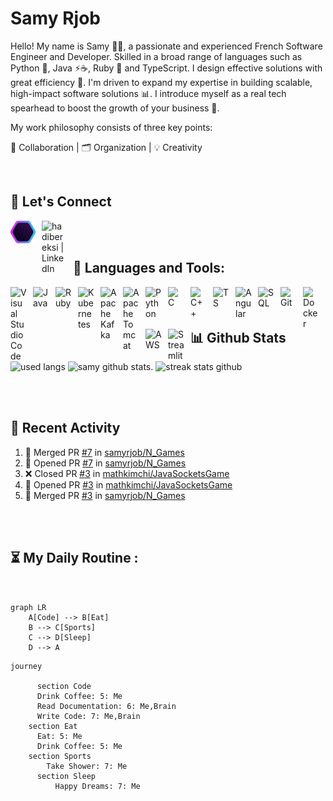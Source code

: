 

<!--
**samyrjob/samyrjob** is a ✨ _special_ ✨ repository because its `README.md` (this file) appears on your GitHub profile.

-->
# Samy Rjob

Hello! My name is Samy 👨‍💻, a passionate and experienced French Software Engineer and Developer. Skilled in a broad range of languages such as Python 🐍, Java ⚡️☕️, Ruby 💎 and TypeScript. I design effective solutions with great efficiency 🚀. I'm driven to expand my expertise in building scalable, high-impact software solutions 📊. I introduce myself as a real tech spearhead to boost the growth of your business 💼. 

My work philosophy consists of three key points:

🤝 Collaboration | 🗂️ Organization | 💡 Creativity

<br>

## 🤝 Let's Connect

  [<img align="left" alt="Linkstack" width="40px" src="https://raw.githubusercontent.com/LinkStackOrg/branding/main/logo/svg/logo_animated.svg" style="padding-right:10px;" />](https://linksta.cc/@SamyRJOB)
  [<img align="left" alt="hadibereksi | LinkedIn" width="40px" src="https://upload.wikimedia.org/wikipedia/commons/thumb/8/81/LinkedIn_icon.svg/2048px-LinkedIn_icon.svg.png" style="padding-right:10px;"/>](https://www.linkedin.com/in/samy-rjob-800315176/)

<br>
</br>

## 🔨 Languages and Tools:
  <img align="left" alt="Visual Studio Code" width="26px" src="https://cdn.jsdelivr.net/gh/devicons/devicon/icons/vscode/vscode-original.svg" style="padding-right:10px;" />
  <img align="left" alt="Java" width="26px" src="https://cdn.jsdelivr.net/gh/devicons/devicon/icons/java/java-original-wordmark.svg" style="padding-right:10px;" />
  <img align="left" alt="Ruby" width="26px" src="https://cdn.jsdelivr.net/gh/devicons/devicon/icons/ruby/ruby-original-wordmark.svg" style="padding-right:10px;" />
  <img align="left" alt="Kubernetes" width="26px" src="https://cdn.jsdelivr.net/gh/devicons/devicon/icons/kubernetes/kubernetes-plain-wordmark.svg" style="padding-right:10px;" />
  <img align="left" alt="Apache Kafka" width="26px" src="https://cdn.jsdelivr.net/gh/devicons/devicon/icons/apachekafka/apachekafka-original-wordmark.svg" style="padding-right:10px;" />
  <img align="left" alt="Apache Tomcat" width="26px" src="https://cdn.jsdelivr.net/gh/devicons/devicon/icons/tomcat/tomcat-original-wordmark.svg" style="padding-right:10px;" />
  <img align="left" alt="Python" width="26px" src="https://img.icons8.com/color/48/000000/python--v1.png" style="padding-right:10px;" />
  <img align="left" alt="C" width="26px" src="https://cdn.jsdelivr.net/gh/devicons/devicon/icons/c/c-original.svg" style="padding-right:10px;" />
  <img align="left" alt="C++" width="26px" src="https://cdn.jsdelivr.net/gh/devicons/devicon/icons/cplusplus/cplusplus-original.svg" style="padding-right:10px;" />
  <img align="left" alt="TS" width="26px" src="https://img.icons8.com/color/48/000000/typescript.png" style="padding-right:10px;" />
  <img align="left" alt="Angular" width="26px" src="https://cdn.jsdelivr.net/gh/devicons/devicon/icons/angularjs/angularjs-original.svg" style="padding-right:10px;" />
  <img align="left" alt="SQL" width="26px" src="https://cdn.jsdelivr.net/gh/devicons/devicon/icons/mysql/mysql-original.svg" style="padding-right:10px;" />
  <img align="left" alt="Git" width="26px" src="https://cdn.jsdelivr.net/gh/devicons/devicon/icons/git/git-original.svg" style="padding-right:10px;" />
  <img align="left" alt="Docker" width="26px" src="https://cdn.jsdelivr.net/gh/devicons/devicon/icons/docker/docker-original-wordmark.svg" style="padding-right:10px;" />
  <img align="left" alt="AWS" width="26px" src="https://cdn.jsdelivr.net/gh/devicons/devicon@latest/icons/amazonwebservices/amazonwebservices-original-wordmark.svg" style="padding-right:10px;" />
    <img align="left" alt="Streamlit" width="26px" src="https://streamlit.io/images/brand/streamlit-mark-color.svg" style="padding-right:10px;" />

<br />
<br />

## 📊 Github Stats
![used langs](https://github-readme-stats.vercel.app/api/top-langs/?username=samyrjob&langs_count=8&theme=radical&size_weight=0.5&count_weight=0.5)
![samy github stats](https://github-readme-stats.vercel.app/api?username=samyrjob&hide_title=true&include_all_commits=false&line_height=24&theme=radical&hide_title=false).
![streak stats github](https://github-readme-streak-stats.herokuapp.com/?user=samyrjob&hide_title=true&theme=radical)

<br>
</br>

## 📌 Recent Activity 

<!--START_SECTION:activity-->
1. 🎉 Merged PR [#7](https://github.com/samyrjob/N_Games/pull/7) in [samyrjob/N_Games](https://github.com/samyrjob/N_Games)
2. 💪 Opened PR [#7](https://github.com/samyrjob/N_Games/pull/7) in [samyrjob/N_Games](https://github.com/samyrjob/N_Games)
3. ❌ Closed PR [#3](https://github.com/mathkimchi/JavaSocketsGame/pull/3) in [mathkimchi/JavaSocketsGame](https://github.com/mathkimchi/JavaSocketsGame)
4. 💪 Opened PR [#3](https://github.com/mathkimchi/JavaSocketsGame/pull/3) in [mathkimchi/JavaSocketsGame](https://github.com/mathkimchi/JavaSocketsGame)
5. 🎉 Merged PR [#3](https://github.com/samyrjob/N_Games/pull/3) in [samyrjob/N_Games](https://github.com/samyrjob/N_Games)
<!--END_SECTION:activity-->




<br>
</br>

## ⏳ My Daily Routine :
```mermaid


graph LR
    A[Code] --> B[Eat]
    B --> C[Sports]
    C --> D[Sleep]
    D --> A
```

```mermaid
journey
    
      section Code
      Drink Coffee: 5: Me
      Read Documentation: 6: Me,Brain
      Write Code: 7: Me,Brain
    section Eat
      Eat: 5: Me
      Drink Coffee: 5: Me
    section Sports
	    Take Shower: 7: Me
	  section Sleep
		  Happy Dreams: 7: Me
```
